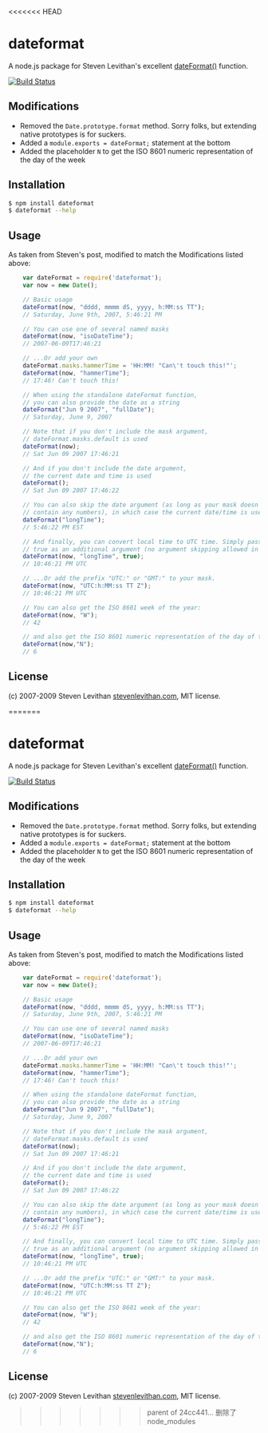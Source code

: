 <<<<<<< HEAD
# dateformat

A node.js package for Steven Levithan's excellent [dateFormat()][dateformat] function.

[![Build Status](https://travis-ci.org/felixge/node-dateformat.svg)](https://travis-ci.org/felixge/node-dateformat)

## Modifications

* Removed the `Date.prototype.format` method. Sorry folks, but extending native prototypes is for suckers.
* Added a `module.exports = dateFormat;` statement at the bottom
* Added the placeholder `N` to get the ISO 8601 numeric representation of the day of the week

## Installation

```bash
$ npm install dateformat
$ dateformat --help
```

## Usage

As taken from Steven's post, modified to match the Modifications listed above:
```js
    var dateFormat = require('dateformat');
    var now = new Date();

    // Basic usage
    dateFormat(now, "dddd, mmmm dS, yyyy, h:MM:ss TT");
    // Saturday, June 9th, 2007, 5:46:21 PM

    // You can use one of several named masks
    dateFormat(now, "isoDateTime");
    // 2007-06-09T17:46:21

    // ...Or add your own
    dateFormat.masks.hammerTime = 'HH:MM! "Can\'t touch this!"';
    dateFormat(now, "hammerTime");
    // 17:46! Can't touch this!

    // When using the standalone dateFormat function,
    // you can also provide the date as a string
    dateFormat("Jun 9 2007", "fullDate");
    // Saturday, June 9, 2007

    // Note that if you don't include the mask argument,
    // dateFormat.masks.default is used
    dateFormat(now);
    // Sat Jun 09 2007 17:46:21

    // And if you don't include the date argument,
    // the current date and time is used
    dateFormat();
    // Sat Jun 09 2007 17:46:22

    // You can also skip the date argument (as long as your mask doesn't
    // contain any numbers), in which case the current date/time is used
    dateFormat("longTime");
    // 5:46:22 PM EST

    // And finally, you can convert local time to UTC time. Simply pass in
    // true as an additional argument (no argument skipping allowed in this case):
    dateFormat(now, "longTime", true);
    // 10:46:21 PM UTC

    // ...Or add the prefix "UTC:" or "GMT:" to your mask.
    dateFormat(now, "UTC:h:MM:ss TT Z");
    // 10:46:21 PM UTC

    // You can also get the ISO 8601 week of the year:
    dateFormat(now, "W");
    // 42

    // and also get the ISO 8601 numeric representation of the day of the week:
    dateFormat(now,"N");
    // 6
```
## License

(c) 2007-2009 Steven Levithan [stevenlevithan.com][stevenlevithan], MIT license.

[dateformat]: http://blog.stevenlevithan.com/archives/date-time-format
[stevenlevithan]: http://stevenlevithan.com/
=======
# dateformat

A node.js package for Steven Levithan's excellent [dateFormat()][dateformat] function.

[![Build Status](https://travis-ci.org/felixge/node-dateformat.svg)](https://travis-ci.org/felixge/node-dateformat)

## Modifications

* Removed the `Date.prototype.format` method. Sorry folks, but extending native prototypes is for suckers.
* Added a `module.exports = dateFormat;` statement at the bottom
* Added the placeholder `N` to get the ISO 8601 numeric representation of the day of the week

## Installation

```bash
$ npm install dateformat
$ dateformat --help
```

## Usage

As taken from Steven's post, modified to match the Modifications listed above:
```js
    var dateFormat = require('dateformat');
    var now = new Date();

    // Basic usage
    dateFormat(now, "dddd, mmmm dS, yyyy, h:MM:ss TT");
    // Saturday, June 9th, 2007, 5:46:21 PM

    // You can use one of several named masks
    dateFormat(now, "isoDateTime");
    // 2007-06-09T17:46:21

    // ...Or add your own
    dateFormat.masks.hammerTime = 'HH:MM! "Can\'t touch this!"';
    dateFormat(now, "hammerTime");
    // 17:46! Can't touch this!

    // When using the standalone dateFormat function,
    // you can also provide the date as a string
    dateFormat("Jun 9 2007", "fullDate");
    // Saturday, June 9, 2007

    // Note that if you don't include the mask argument,
    // dateFormat.masks.default is used
    dateFormat(now);
    // Sat Jun 09 2007 17:46:21

    // And if you don't include the date argument,
    // the current date and time is used
    dateFormat();
    // Sat Jun 09 2007 17:46:22

    // You can also skip the date argument (as long as your mask doesn't
    // contain any numbers), in which case the current date/time is used
    dateFormat("longTime");
    // 5:46:22 PM EST

    // And finally, you can convert local time to UTC time. Simply pass in
    // true as an additional argument (no argument skipping allowed in this case):
    dateFormat(now, "longTime", true);
    // 10:46:21 PM UTC

    // ...Or add the prefix "UTC:" or "GMT:" to your mask.
    dateFormat(now, "UTC:h:MM:ss TT Z");
    // 10:46:21 PM UTC

    // You can also get the ISO 8601 week of the year:
    dateFormat(now, "W");
    // 42

    // and also get the ISO 8601 numeric representation of the day of the week:
    dateFormat(now,"N");
    // 6
```
## License

(c) 2007-2009 Steven Levithan [stevenlevithan.com][stevenlevithan], MIT license.

[dateformat]: http://blog.stevenlevithan.com/archives/date-time-format
[stevenlevithan]: http://stevenlevithan.com/
>>>>>>> parent of 24cc441... 删除了node_modules
